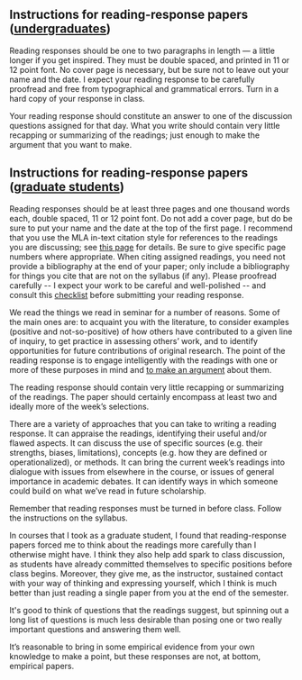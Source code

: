 ## Instructions for reading-response papers (<u>undergraduates</u>)

Reading responses should be one to two paragraphs in length &mdash; a little longer if you get inspired. They must be double spaced, and printed in 11 or 12 point font. No cover page is necessary, but be sure not to leave out your name and the date. I expect your reading response to be carefully proofread and free from typographical and grammatical errors. Turn in a hard copy of your response in class.

Your reading response should constitute an answer to one of the discussion questions assigned for that day. What you write should contain very little recapping or summarizing of the readings; just enough to make the argument that you want to make.

## Instructions for reading-response papers (<u>graduate students</u>)

Reading responses should be at least three pages and one thousand words each, double spaced, 11 or 12 point font. Do not add a cover page, but do be sure to put your name and the date at the top of the first page. I recommend that you use the MLA in-text citation style for references to the readings you are discussing; see [this page](http://politics.ucsc.edu/undergraduate/citation.php) for details. Be sure to give specific page numbers where appropriate. When citing assigned readings, you need not provide a bibliography at the end of your paper; only include a bibliography for things you cite that are not on the syllabus (if any). Please proofread carefully -- I expect your work to be careful and well-polished -- and consult this [checklist](http://benread.net/forstudents/ChecklistForWrittenWork.htm) before submitting your reading response.

We read the things we read in seminar for a number of reasons. Some of the main ones are: to acquaint you with the literature, to consider examples (positive and not-so-positive) of how others have contributed to a given line of inquiry, to get practice in assessing others’ work, and to identify opportunities for future contributions of original research. The point of the reading response is to engage intelligently with the readings with one or more of these purposes in mind and <u>to make an argument</u> about them.

The reading response should contain very little recapping or summarizing of the readings. The paper should certainly encompass at least two and ideally more of the week’s selections.

There are a variety of approaches that you can take to writing a reading response. It can appraise the readings, identifying their useful and/or flawed aspects. It can discuss the use of specific sources (e.g. their strengths, biases, limitations), concepts (e.g. how they are defined or operationalized), or methods. It can bring the current week’s readings into dialogue with issues from elsewhere in the course, or issues of general importance in academic debates. It can identify ways in which someone could build on what we’ve read in future scholarship.

Remember that reading responses must be turned in before class. Follow the instructions on the syllabus.

In courses that I took as a graduate student, I found that reading-response papers forced me to think about the readings more carefully than I otherwise might have. I think they also help add spark to class discussion, as students have already committed themselves to specific positions before class begins. Moreover, they give me, as the instructor, sustained contact with your way of thinking and expressing yourself, which I think is much better than just reading a single paper from you at the end of the semester.

It's good to think of questions that the readings suggest, but spinning out a long list of questions is much less desirable than posing one or two really important questions and answering them well.

It’s reasonable to bring in some empirical evidence from your own knowledge to make a point, but these responses are not, at bottom, empirical papers. 
